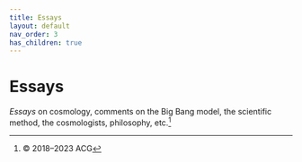 ```yaml
---
title: Essays
layout: default
nav_order: 3
has_children: true
---
```


# Essays

*Essays* on cosmology, comments on the Big Bang model, the scientific method, the cosmologists, philosophy, etc.[^1]



[^1]: © 2018–2023 ACG
